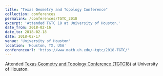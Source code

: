 ```yaml
---
title: "Texas Geometry and Topology Conference"
collection: conferences
permalink: /conferences/TGTC_2018
excerpt: 'Attended TGTC 18 at University of Houston.'
date_from: 2018-02-16
date_to: 2018-02-18
date: 2018-02-17
venue: 'University of Houston'
location: 'Houston, TX, USA'
conferenceurl: 'https://www.math.uh.edu/~tgtc/2018-TGTC/'
---
```


Attended [Texas Geometry and Topology Conference (TGTC18)](https://www.math.uh.edu/~tgtc/2018-TGTC/) at University of Houston.
